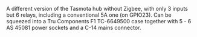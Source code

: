 A different version of the Tasmota hub without Zigbee, with only 3 inputs but 6 relays, including a conventional 5A one (on GPIO23).
Can be squeezed into a Tru Components F1 TC-6649500 case together with 5 - 6 AS 45081 power sockets and a C-14 mains connector.
